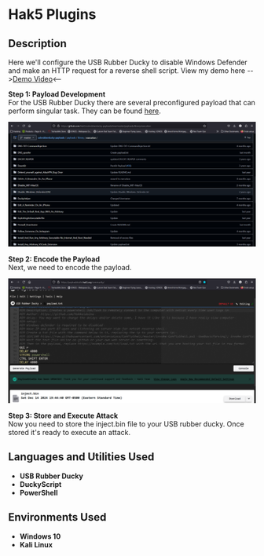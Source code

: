 <h1>Hak5 Plugins</h1>

<h2>Description</h2>
Here we'll configure the USB Rubber Ducky to disable Windows Defender and make an HTTP request for a reverse shell script. View my demo here --><a href="https://youtu.be/Lwp7VJKKu5w?si=COM60IkqX5ZO7TK9">Demo Video</a><--<br />

<b>Step 1: Payload Development</b><br/>
For the USB Rubber Ducky there are several preconfigured payload that can perform singular task. They can be found <a href="https://github.com/hak5/usbrubberducky-payloads/tree/master/payloads">here</a>. 
<p align="center">
  <img src="./imgs/ducky_script_home.png"/>
</p>
<b>Step 2: Encode the Payload</b><br/>
Next, we need to encode the payload.
<p align="center">
  <img src="./imgs/encoder.png"/>
</p>
<b>Step 3: Store and Execute Attack</b><br/>
Now you need to store the inject.bin file to your USB rubber ducky. Once stored it's ready to execute an attack.


<h2>Languages and Utilities Used</h2>
 
- <b>USB Rubber Ducky</b>
- <b>DuckyScript</b>
- <b>PowerShell</b>

<h2>Environments Used </h2>

- <b>Windows 10</b>
- <b>Kali Linux</b>


<!--
 ```diff
- text in red
+ text in green
! text in orange
# text in gray
@@ text in purple (and bold)@@
```
--!>

